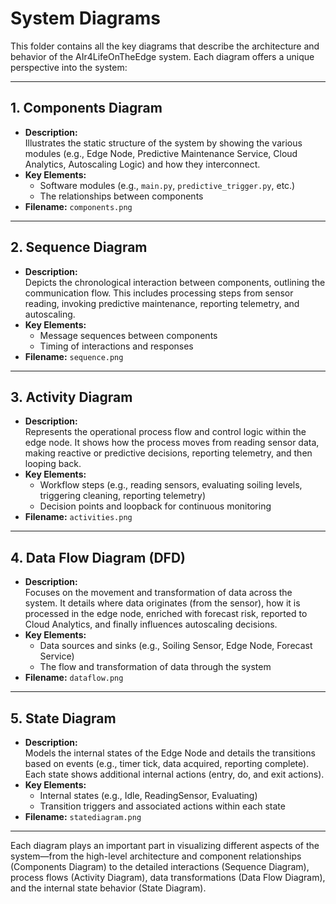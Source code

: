 # System Diagrams

This folder contains all the key diagrams that describe the architecture and behavior of the AIr4LifeOnTheEdge system. Each diagram offers a unique perspective into the system:

---

## 1. Components Diagram
- **Description:**  
  Illustrates the static structure of the system by showing the various modules (e.g., Edge Node, Predictive Maintenance Service, Cloud Analytics, Autoscaling Logic) and how they interconnect.
- **Key Elements:**  
  - Software modules (e.g., `main.py`, `predictive_trigger.py`, etc.)  
  - The relationships between components
- **Filename:** `components.png`

---

## 2. Sequence Diagram
- **Description:**  
  Depicts the chronological interaction between components, outlining the communication flow. This includes processing steps from sensor reading, invoking predictive maintenance, reporting telemetry, and autoscaling.
- **Key Elements:**  
  - Message sequences between components
  - Timing of interactions and responses
- **Filename:** `sequence.png`

---

## 3. Activity Diagram
- **Description:**  
  Represents the operational process flow and control logic within the edge node. It shows how the process moves from reading sensor data, making reactive or predictive decisions, reporting telemetry, and then looping back.
- **Key Elements:**  
  - Workflow steps (e.g., reading sensors, evaluating soiling levels, triggering cleaning, reporting telemetry)
  - Decision points and loopback for continuous monitoring
- **Filename:** `activities.png`

---

## 4. Data Flow Diagram (DFD)
- **Description:**  
  Focuses on the movement and transformation of data across the system. It details where data originates (from the sensor), how it is processed in the edge node, enriched with forecast risk, reported to Cloud Analytics, and finally influences autoscaling decisions.
- **Key Elements:**  
  - Data sources and sinks (e.g., Soiling Sensor, Edge Node, Forecast Service)
  - The flow and transformation of data through the system
- **Filename:** `dataflow.png`

---

## 5. State Diagram
- **Description:**  
  Models the internal states of the Edge Node and details the transitions based on events (e.g., timer tick, data acquired, reporting complete). Each state shows additional internal actions (entry, do, and exit actions).
- **Key Elements:**  
  - Internal states (e.g., Idle, ReadingSensor, Evaluating)
  - Transition triggers and associated actions within each state
- **Filename:** `statediagram.png`

---

Each diagram plays an important part in visualizing different aspects of the system—from the high-level architecture and component relationships (Components Diagram) to the detailed interactions (Sequence Diagram), process flows (Activity Diagram), data transformations (Data Flow Diagram), and the internal state behavior (State Diagram).
